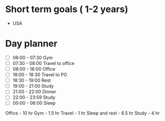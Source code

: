 # Short term goals ( 1-2 years)
- USA 

# Day planner
- [ ] 06:00 - 07:30 Gym
- [ ] 07:30 - 08:00 Travel to office
- [ ] 08:00 - 18:00 Office
- [ ] 18:00 - 18:30 Travel to PG
- [ ] 18:30 - 19:00 Rest 
- [ ] 19:00 - 21:00 Study 
- [ ] 21:00 - 22:00 Dinner 
- [ ] 22:00 - 23:59 Study 
- [ ] 00:00 - 06:00 Sleep

Office - 10 hr
Gym - 1.5 hr
Travel - 1 hr
Sleep and rest - 6.5 hr
Study - 4 hr 